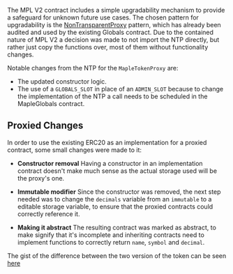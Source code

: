 The MPL V2 contract includes a simple upgradability mechanism to provide a safeguard for unknown future use cases. The chosen pattern for upgradability is the [NonTransparentProxy](https://github.com/maple-labs/non-transparent-proxy) pattern, which has already been audited and used by the existing Globals contract. Due to the contained nature of MPL V2 a decision was made to not import the NTP directly, but rather just copy the functions over, most of them without functionality changes. 

Notable changes from the NTP for the `MapleTokenProxy` are:
- The updated constructor logic.
- The use of a `GLOBALS_SLOT` in place of an `ADMIN_SLOT` because to change the implementation of the NTP a call needs to be scheduled in the MapleGlobals contract. 

## Proxied Changes
In order to use the existing ERC20 as an implementation for a proxied contract, some small changes were made to it:

- **Constructor removal**
Having a constructor in an implementation contract doesn't make much sense as the actual storage used will be the proxy's one. 

- **Immutable modifier**
Since the constructor was removed, the next step needed was to change the `decimals` variable from an `immutable` to a editable storage variable, to ensure that the proxied contracts could correctly reference it.

- **Making it abstract**
The resulting contract was marked as abstract, to make signify that it's incomplete and inheriting contracts need to implement functions to correctly return `name`, `symbol` and `decimal`.  

The gist of the difference between the two version of the token can be seen [here](https://www.diffchecker.com/tbN1DhN8/)

